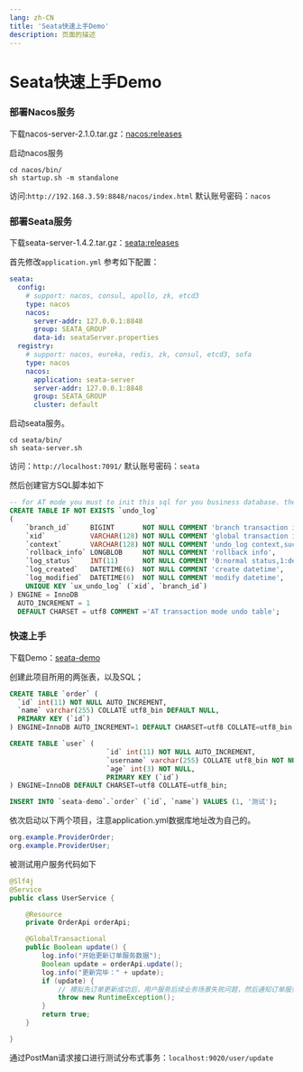 ```yaml
---
lang: zh-CN  
title: 'Seata快速上手Demo'  
description: 页面的描述
---
```


# Seata快速上手Demo


### 部署Nacos服务

下载nacos-server-2.1.0.tar.gz：[nacos:releases](https://github.com/alibaba/nacos/releases)

启动nacos服务

```text
cd nacos/bin/
sh startup.sh -m standalone
```

访问:`http://192.168.3.59:8848/nacos/index.html`
默认账号密码：`nacos`

### 部署Seata服务

下载seata-server-1.4.2.tar.gz：[seata:releases](https://github.com/seata/seata/releases)

首先修改`application.yml` 参考如下配置：
```yml
seata:
  config:
    # support: nacos, consul, apollo, zk, etcd3
    type: nacos
    nacos:
      server-addr: 127.0.0.1:8848
      group: SEATA_GROUP
      data-id: seataServer.properties
  registry:
    # support: nacos, eureka, redis, zk, consul, etcd3, sofa
    type: nacos
    nacos:
      application: seata-server
      server-addr: 127.0.0.1:8848
      group: SEATA_GROUP
      cluster: default
```
启动seata服务。

```shell
cd seata/bin/
sh seata-server.sh
```

访问：`http://localhost:7091/`
默认账号密码：`seata`

然后创建官方SQL脚本如下

```sql
-- for AT mode you must to init this sql for you business database. the seata server not need it.
CREATE TABLE IF NOT EXISTS `undo_log`
(
    `branch_id`     BIGINT       NOT NULL COMMENT 'branch transaction id',
    `xid`           VARCHAR(128) NOT NULL COMMENT 'global transaction id',
    `context`       VARCHAR(128) NOT NULL COMMENT 'undo_log context,such as serialization',
    `rollback_info` LONGBLOB     NOT NULL COMMENT 'rollback info',
    `log_status`    INT(11)      NOT NULL COMMENT '0:normal status,1:defense status',
    `log_created`   DATETIME(6)  NOT NULL COMMENT 'create datetime',
    `log_modified`  DATETIME(6)  NOT NULL COMMENT 'modify datetime',
    UNIQUE KEY `ux_undo_log` (`xid`, `branch_id`)
) ENGINE = InnoDB
  AUTO_INCREMENT = 1
  DEFAULT CHARSET = utf8 COMMENT ='AT transaction mode undo table';
```

### 快速上手

下载Demo：[seata-demo](https://gitee.com/qwding/seata-demo)

创建此项目所用的两张表，以及SQL；
```sql
CREATE TABLE `order` (
  `id` int(11) NOT NULL AUTO_INCREMENT,
  `name` varchar(255) COLLATE utf8_bin DEFAULT NULL,
  PRIMARY KEY (`id`)
) ENGINE=InnoDB AUTO_INCREMENT=1 DEFAULT CHARSET=utf8 COLLATE=utf8_bin;

CREATE TABLE `user` (
                        `id` int(11) NOT NULL AUTO_INCREMENT,
                        `username` varchar(255) COLLATE utf8_bin NOT NULL,
                        `age` int(3) NOT NULL,
                        PRIMARY KEY (`id`)
) ENGINE=InnoDB DEFAULT CHARSET=utf8 COLLATE=utf8_bin;

INSERT INTO `seata-demo`.`order` (`id`, `name`) VALUES (1, '测试');
```

依次启动以下两个项目，注意application.yml数据库地址改为自己的。
```java
org.example.ProviderOrder;
org.example.ProviderUser;
```

被测试用户服务代码如下
```java
@Slf4j
@Service
public class UserService {

    @Resource
    private OrderApi orderApi;

    @GlobalTransactional
    public Boolean update() {
        log.info("开始更新订单服务数据");
        Boolean update = orderApi.update();
        log.info("更新完毕：" + update);
        if (update) {
            // 模拟先订单更新成功后，用户服务后续业务场景失败问题，然后通知订单服务数据是否正常回滚
            throw new RuntimeException();
        }
        return true;
    }

}
```

通过PostMan请求接口进行测试分布式事务：`localhost:9020/user/update`

<AdsbyGoogle slot="7889564278" layout="in-article"/>

<Comment></Comment>

